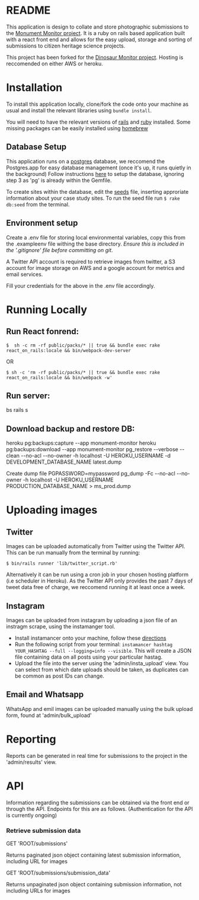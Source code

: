 # README
This application is design to collate and store photographic submissions to the [Monument Monitor project](www.monumentmonitor.co.uk). It is a ruby on rails based application built with a react front end and allows for the easy upload, storage and sorting of submissions to citizen heritage science projects.

This project has been forked for the [Dinosaur Monitor project](https://github.com/Rosie-Brigham/dino_monitor). 
Hosting is reccomended on either AWS or heroku.

# Installation
To install this application locally, clone/fork the code onto your machine as usual and install the relevant libraries using `bundle install`.

You will need to have the relevant versions of [rails](https://guides.rubyonrails.org/v5.0/getting_started.html) and [ruby](https://rvm.io/) installed. Some missing packages can be easily installed using [homebrew](https://brew.sh/)

## Database Setup
This application runs on a [postgres](https://postgresapp.com/) database, we reccomend the Postgres.app for easy database management (once it's up, it runs quietly in the background)
Follow instructions [here](https://medium.com/@noordean/setting-up-postgresql-with-rails-application-357fe5e9c28) to setup the database, ignoring step 3 as 'pg' is already within the Gemfile.

To create sites within the database, edit the [seeds](https://github.com/monumentalconservation/monument_server/blob/master/db/seeds.rb) file, inserting approriate information about your case study sites. To run the seed file run `$ rake db:seed` from the terminal.

## Environment setup

Create a .env file for storing local environmental variables, copy this from the .exampleenv file withing the base directory. *Ensure this is included in the '.gitignore' file before committing on git*.


A Twitter API account is required to retrieve images from twitter, a S3 account for image storage on AWS and a google account for metrics and email services.

Fill your credentials for the above in the .env file accordingly.

# Running Locally
## Run React fonrend:
`$  sh -c rm -rf public/packs/* || true && bundle exec rake react_on_rails:locale && bin/webpack-dev-server`

OR

`$ sh -c 'rm -rf public/packs/* || true && bundle exec rake react_on_rails:locale && bin/webpack -w'`

## Run server:

bs rails s

## Download backup and restore DB:
heroku pg:backups:capture --app monument-monitor
heroku pg:backups:download --app monument-monitor
pg_restore --verbose --clean --no-acl --no-owner -h localhost -U HEROKU_USERNAME -d DEVELOPMENT_DATABASE_NAME latest.dump

Create dump file
PGPASSWORD=mypassword pg_dump -Fc --no-acl --no-owner -h localhost -U HEROKU_USERNAME PRODUCTION_DATABASE_NAME > ms_prod.dump

# Uploading images

## Twitter
Images can be uploaded automatically from Twitter using the Twitter API. This can be run manually from the terminal by running:

`$ bin/rails runner 'lib/twitter_script.rb'`

Alternatively it can be run using a cron job in your chosen hosting platform (i.e scheduler in Heroku).
As the Twitter API only provides the past 7 days of tweet data free of charge, we reccomend running it at least once a week.

## Instagram
Images can be uploaded from instagram by uploading a json file of an instragm scrape, using the instamanger tool.

- Install instamancer onto your machine, follow these [directions](https://github.com/ScriptSmith/instamancer)
- Run the following script from your terminal: 
`instamancer hashtag YOUR_HASHTAG --full --logging=info --visible`. 
This will create a JSON file containing data on all posts using your particular hastag.
- Upload the file into the server using the 'admin/insta_upload' view. You can select from which date uploads should be taken, as duplicates can be common as post IDs can change.

## Email and Whatsapp

WhatsApp and emil images can be uploaded manually using the bulk upload form, found at 'admin/bulk_upload'

# Reporting

Reports can be generated in real time for submissions to the project in the 'admin/results' view.


# API

Information regarding the submissions can be obtained via the front end or through the API. Endpoints for this are as follows. (Authentication for the API is currently ongoing)

### Retrieve submission data
GET 'ROOT/submissions'

Returns paginated json object containing latest submission information, including URL for images


GET 'ROOT/submissions/submission_data'

Returns unpaginated json object containing submission information, not including URLs for images
      